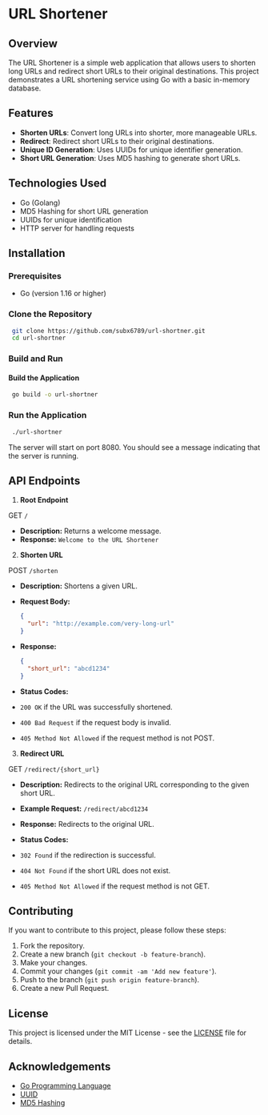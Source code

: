 # URL Shortener

## Overview

The URL Shortener is a simple web application that allows users to shorten long URLs and redirect short URLs to their original destinations. This project demonstrates a URL shortening service using Go with a basic in-memory database.

## Features

- **Shorten URLs**: Convert long URLs into shorter, more manageable URLs.
- **Redirect**: Redirect short URLs to their original destinations.
- **Unique ID Generation**: Uses UUIDs for unique identifier generation.
- **Short URL Generation**: Uses MD5 hashing to generate short URLs.

## Technologies Used

- Go (Golang)
- MD5 Hashing for short URL generation
- UUIDs for unique identification
- HTTP server for handling requests

## Installation

### Prerequisites

- Go (version 1.16 or higher)

### Clone the Repository

```bash
 git clone https://github.com/subx6789/url-shortner.git
 cd url-shortner
```

### Build and Run

#### Build the Application

```bash
 go build -o url-shortner
```

### Run the Application

```bash
 ./url-shortner
```

The server will start on port 8080. You should see a message indicating that the server is running.

## API Endpoints

1. **Root Endpoint**

GET `/`

- **Description:** Returns a welcome message.
- **Response:** `Welcome to the URL Shortener`

2. **Shorten URL**

POST `/shorten`

- **Description:** Shortens a given URL.
- **Request Body:**

  ```json
  {
    "url": "http://example.com/very-long-url"
  }
  ```

- **Response:**

  ```json
  {
    "short_url": "abcd1234"
  }
  ```

- **Status Codes:**

- `200 OK` if the URL was successfully shortened.
- `400 Bad Request` if the request body is invalid.
- `405 Method Not Allowed` if the request method is not POST.

3. **Redirect URL**

GET `/redirect/{short_url}`

- **Description:** Redirects to the original URL corresponding to the given short URL.
- **Example Request:** `/redirect/abcd1234`
- **Response:** Redirects to the original URL.
- **Status Codes:**

- `302 Found` if the redirection is successful.
- `404 Not Found` if the short URL does not exist.
- `405 Method Not Allowed` if the request method is not GET.

## Contributing

If you want to contribute to this project, please follow these steps:

1. Fork the repository.
2. Create a new branch (`git checkout -b feature-branch`).
3. Make your changes.
4. Commit your changes (`git commit -am 'Add new feature'`).
5. Push to the branch (`git push origin feature-branch`).
6. Create a new Pull Request.

## License

This project is licensed under the MIT License - see the [LICENSE](./LICENSE) file for details.

## Acknowledgements

- [Go Programming Language](https://go.dev/)
- [UUID](https://en.wikipedia.org/wiki/Universally_unique_identifier)
- [MD5 Hashing](https://en.wikipedia.org/wiki/MD5)
